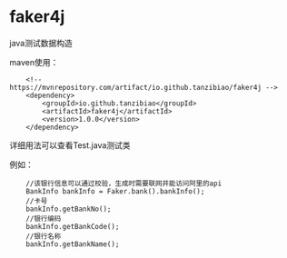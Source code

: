 # faker4j
java测试数据构造

maven使用：

        <!-- https://mvnrepository.com/artifact/io.github.tanzibiao/faker4j -->
        <dependency>
            <groupId>io.github.tanzibiao</groupId>
            <artifactId>faker4j</artifactId>
            <version>1.0.0</version>
        </dependency>


详细用法可以查看Test.java测试类

例如：


        
        //该银行信息可以通过校验，生成时需要联网并能访问阿里的api
        BankInfo bankInfo = Faker.bank().bankInfo();
        //卡号
        bankInfo.getBankNo();
        //银行编码
        bankInfo.getBankCode();
        //银行名称
        bankInfo.getBankName();

